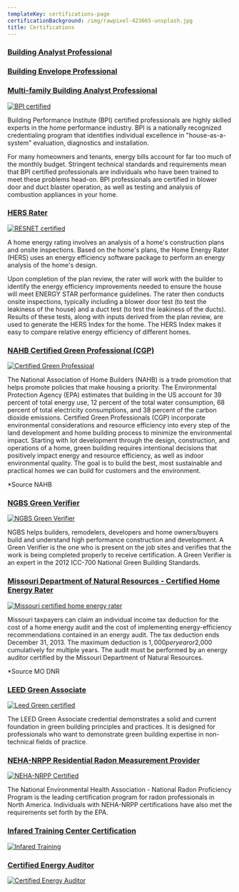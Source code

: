 ```yaml
---
templateKey: certifications-page
certificationBackground: /img/rawpixel-423665-unsplash.jpg
title: Certifications
---
```

<a id="BPI" href="http://www.bpi.org/certified-professionals/building-analyst" target="_blank">
    <h3>Building Analyst Professional</h3>
    <h3>Building Envelope Professional</h3>
    <h3>Multi-family Building Analyst Professional</h3>
    <img alt="BPI certified" src="/img/BPI-certified.jpg"  />
</a>

Building Performance Institute (BPI) certified professionals are highly skilled experts in the home performance industry. BPI is a nationally recognized credentialing program that identifies individual excellence in "house-as-a-system" evaluation, diagnostics and installation.

For many homeowners and tenants, energy bills account for far too much of the monthly budget. Stringent technical standards and requirements mean that BPI certified professionals are individuals who have been trained to meet these problems head-on. BPI professionals are certified in blower door and duct blaster operation, as well as testing and analysis of combustion appliances in your home.

<a id="HersRater" href="http://www.resnet.us/certified-auditor-rater" target="_blank">
    <h3>HERS Rater</h3>
    <img alt="RESNET certified" src="/img/resnet-certified.jpg" />
</a>

A home energy rating involves an analysis of a home's construction plans and onsite inspections. Based on the home's plans, the Home Energy Rater (HERS) uses an energy efficiency software package to perform an energy analysis of the home's design.

Upon completion of the plan review, the rater will work with the builder to identify the energy efficiency improvements needed to ensure the house will meet ENERGY STAR performance guidelines. The rater then conducts onsite inspections, typically including a blower door test (to test the leakiness of the house) and a duct test (to test the leakiness of the ducts). Results of these tests, along with inputs derived from the plan review, are used to generate the HERS Index for the home. The HERS Index makes it easy to compare relative energy efficiency of different homes.

<a id="NAHB" href="http://www.nahb.org" target="_blank">
    <h3>NAHB Certified Green Professional (CGP)</h3>
    <img alt="Certified Green Professioal" src="/img/green-professional-certified.jpg" />
</a>

The National Association of Home Builders (NAHB) is a trade promotion that helps promote policies that make housing a priority. The Environmental Protection Agency (EPA) estimates that building in the US account for 39 percent of total energy use, 12 percent of the total water consumption, 68 percent of total electricity consumptions, and 38 percent of the carbon dioxide emissions. Certified Green Professionals (CGP) incorporate environmental considerations and resource efficiency into every step of the land development and home building process to minimize the environmental impact. Starting with lot development through the design, construction, and operations of a home, green building requires intentional decisions that positively impact energy and resource efficiency, as well as indoor environmental quality. The goal is to build the best, most sustainable and practical homes we can build for customers and the environment.

\*Source NAHB

<a id="NCBS" href="https://www.homeinnovation.com/green" target="_blank">
    <h3>NGBS Green Verifier</h3>
    <img alt="NGBS Green Verifier" src="img/nahb-certified.jpg">
</a>

NGBS helps builders, remodelers, developers and home owners/buyers build and understand high performance construction and development. A Green Verifier is the one who is present on the job sites and verifies that the work is being completed properly to receive certification. A Green Verifier is an expert in the 2012 ICC-700 National Green Building Standards.

<a id="MO-DNR" href="http://www.dnr.mo.gov" target="_blank">
    <h3>Missouri Department of Natural Resources - Certified Home Energy Rater</h3>
    <img alt="Missouri certified home energy rater" src="/img/missouri-certified-home-energy-rater.jpg" />
</a>

Missouri taxpayers can claim an individual income tax deduction for the cost of a home energy audit and the cost of implementing energy-efficiency recommendations contained in an energy audit. The tax deduction ends December 31, 2013. The maximum deduction is $1,000 per year or$2,000 cumulatively for multiple years. The audit must be performed by an energy auditor certified by the Missouri Department of Natural Resources.

\*Source MO DNR

<a id="LEED" href="http://www.usgbc.org/help/what-leed-green-associate" target="_blank">
    <h3>LEED Green Associate</h3>
    <img alt="Leed Green certified" src="/img/leed.jpg" />
</a>

The LEED Green Associate credential demonstrates a solid and current foundation in green building principles and practices. It is designed for professionals who want to demonstrate green building expertise in non-technical fields of practice.

<a id="NRPP" href="http://www.aarst-nrpp.com/wp/certification" target="_blank">
    <h3>NEHA-NRPP Residential Radon Measurement Provider</h3>
    <img alt="NEHA-NRPP Certified" src="/img/nrpp.jpg" />
</a>

The National Environmental Health Association - National Radon Proficiency Program is the leading certification program for radon professionals in North America. Individuals with NEHA-NRPP certifications have also met the requirements set forth by the EPA.

<a id="ITC" href="https://www.infraredtraining.com/" target="_blank">
    <h3>Infared Training Center Certification</h3>
    <img alt="Infared Training" src="/img/itc.png" />
</a>

<a id="CEA" href="https://www.aeecenter.org/certifications/certifications/certified-energy-auditor">
    <h3>Certified Energy Auditor</h3>
    <img alt="Certified Energy Auditor" src="/img/cea.gif" />
</a>
